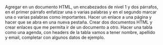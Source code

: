 Agregar en un documento HTML, un encabezados de nivel 1 y dos párrafos, en el primer párrafo enfatizar una o varias palabras y en el segundo marcar una o varias palabras como importantes.
Hacer un enlace a una página y hacer que se abra en una nueva pestaña.
Crear dos documentos HTML y crear enlaces que me permita ir de un documento a otro.
Hacer una tabla como una agenda, con headers de la tabla vamos a tener nombre, apellido y email, completar con algunos datos de ejemplo.
